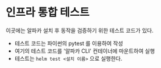 # 인프라 통합 테스트 

이곳에는 알파카 설치 후 동작을 검증하기 위한 테스트 코드가 있다. 

- 테스트 코드는 파이썬의 pytest 를 이용하여 작성
- 여기의 테스트 코드를 '알파카 CLI' 컨테이너에 마운트하여 실행
- 테스트는 `helm test <설치 이름>` 으로 실행한다.
